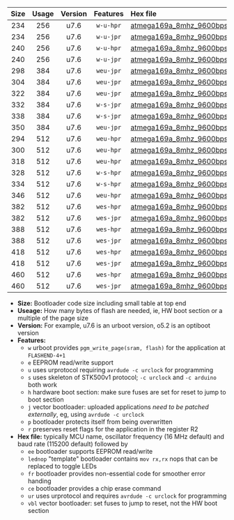 |Size|Usage|Version|Features|Hex file|
|:-:|:-:|:-:|:-:|:--|
|234|256|u7.6|`w-u-hpr`|[atmega169a_8mhz_9600bps_ur.hex](https://raw.githubusercontent.com/stefanrueger/urboot/main/bootloaders/atmega169a/fcpu_8mhz/9600_bps/atmega169a_8mhz_9600bps_ur.hex)|
|234|256|u7.6|`w-u-jpr`|[atmega169a_8mhz_9600bps_ur_vbl.hex](https://raw.githubusercontent.com/stefanrueger/urboot/main/bootloaders/atmega169a/fcpu_8mhz/9600_bps/atmega169a_8mhz_9600bps_ur_vbl.hex)|
|240|256|u7.6|`w-u-hpr`|[atmega169a_8mhz_9600bps_lednop_ur.hex](https://raw.githubusercontent.com/stefanrueger/urboot/main/bootloaders/atmega169a/fcpu_8mhz/9600_bps/atmega169a_8mhz_9600bps_lednop_ur.hex)|
|240|256|u7.6|`w-u-jpr`|[atmega169a_8mhz_9600bps_lednop_ur_vbl.hex](https://raw.githubusercontent.com/stefanrueger/urboot/main/bootloaders/atmega169a/fcpu_8mhz/9600_bps/atmega169a_8mhz_9600bps_lednop_ur_vbl.hex)|
|298|384|u7.6|`weu-jpr`|[atmega169a_8mhz_9600bps_ee_ur_vbl.hex](https://raw.githubusercontent.com/stefanrueger/urboot/main/bootloaders/atmega169a/fcpu_8mhz/9600_bps/atmega169a_8mhz_9600bps_ee_ur_vbl.hex)|
|304|384|u7.6|`weu-jpr`|[atmega169a_8mhz_9600bps_ee_lednop_ur_vbl.hex](https://raw.githubusercontent.com/stefanrueger/urboot/main/bootloaders/atmega169a/fcpu_8mhz/9600_bps/atmega169a_8mhz_9600bps_ee_lednop_ur_vbl.hex)|
|322|384|u7.6|`weu-jpr`|[atmega169a_8mhz_9600bps_ee_lednop_fr_ur_vbl.hex](https://raw.githubusercontent.com/stefanrueger/urboot/main/bootloaders/atmega169a/fcpu_8mhz/9600_bps/atmega169a_8mhz_9600bps_ee_lednop_fr_ur_vbl.hex)|
|332|384|u7.6|`w-s-jpr`|[atmega169a_8mhz_9600bps_vbl.hex](https://raw.githubusercontent.com/stefanrueger/urboot/main/bootloaders/atmega169a/fcpu_8mhz/9600_bps/atmega169a_8mhz_9600bps_vbl.hex)|
|338|384|u7.6|`w-s-jpr`|[atmega169a_8mhz_9600bps_lednop_vbl.hex](https://raw.githubusercontent.com/stefanrueger/urboot/main/bootloaders/atmega169a/fcpu_8mhz/9600_bps/atmega169a_8mhz_9600bps_lednop_vbl.hex)|
|350|384|u7.6|`weu-jpr`|[atmega169a_8mhz_9600bps_ee_lednop_fr_ce_ur_vbl.hex](https://raw.githubusercontent.com/stefanrueger/urboot/main/bootloaders/atmega169a/fcpu_8mhz/9600_bps/atmega169a_8mhz_9600bps_ee_lednop_fr_ce_ur_vbl.hex)|
|294|512|u7.6|`weu-hpr`|[atmega169a_8mhz_9600bps_ee_ur.hex](https://raw.githubusercontent.com/stefanrueger/urboot/main/bootloaders/atmega169a/fcpu_8mhz/9600_bps/atmega169a_8mhz_9600bps_ee_ur.hex)|
|300|512|u7.6|`weu-hpr`|[atmega169a_8mhz_9600bps_ee_lednop_ur.hex](https://raw.githubusercontent.com/stefanrueger/urboot/main/bootloaders/atmega169a/fcpu_8mhz/9600_bps/atmega169a_8mhz_9600bps_ee_lednop_ur.hex)|
|318|512|u7.6|`weu-hpr`|[atmega169a_8mhz_9600bps_ee_lednop_fr_ur.hex](https://raw.githubusercontent.com/stefanrueger/urboot/main/bootloaders/atmega169a/fcpu_8mhz/9600_bps/atmega169a_8mhz_9600bps_ee_lednop_fr_ur.hex)|
|328|512|u7.6|`w-s-hpr`|[atmega169a_8mhz_9600bps.hex](https://raw.githubusercontent.com/stefanrueger/urboot/main/bootloaders/atmega169a/fcpu_8mhz/9600_bps/atmega169a_8mhz_9600bps.hex)|
|334|512|u7.6|`w-s-hpr`|[atmega169a_8mhz_9600bps_lednop.hex](https://raw.githubusercontent.com/stefanrueger/urboot/main/bootloaders/atmega169a/fcpu_8mhz/9600_bps/atmega169a_8mhz_9600bps_lednop.hex)|
|346|512|u7.6|`weu-hpr`|[atmega169a_8mhz_9600bps_ee_lednop_fr_ce_ur.hex](https://raw.githubusercontent.com/stefanrueger/urboot/main/bootloaders/atmega169a/fcpu_8mhz/9600_bps/atmega169a_8mhz_9600bps_ee_lednop_fr_ce_ur.hex)|
|382|512|u7.6|`wes-hpr`|[atmega169a_8mhz_9600bps_ee.hex](https://raw.githubusercontent.com/stefanrueger/urboot/main/bootloaders/atmega169a/fcpu_8mhz/9600_bps/atmega169a_8mhz_9600bps_ee.hex)|
|382|512|u7.6|`wes-jpr`|[atmega169a_8mhz_9600bps_ee_vbl.hex](https://raw.githubusercontent.com/stefanrueger/urboot/main/bootloaders/atmega169a/fcpu_8mhz/9600_bps/atmega169a_8mhz_9600bps_ee_vbl.hex)|
|388|512|u7.6|`wes-hpr`|[atmega169a_8mhz_9600bps_ee_lednop.hex](https://raw.githubusercontent.com/stefanrueger/urboot/main/bootloaders/atmega169a/fcpu_8mhz/9600_bps/atmega169a_8mhz_9600bps_ee_lednop.hex)|
|388|512|u7.6|`wes-jpr`|[atmega169a_8mhz_9600bps_ee_lednop_vbl.hex](https://raw.githubusercontent.com/stefanrueger/urboot/main/bootloaders/atmega169a/fcpu_8mhz/9600_bps/atmega169a_8mhz_9600bps_ee_lednop_vbl.hex)|
|418|512|u7.6|`wes-hpr`|[atmega169a_8mhz_9600bps_ee_lednop_fr.hex](https://raw.githubusercontent.com/stefanrueger/urboot/main/bootloaders/atmega169a/fcpu_8mhz/9600_bps/atmega169a_8mhz_9600bps_ee_lednop_fr.hex)|
|418|512|u7.6|`wes-jpr`|[atmega169a_8mhz_9600bps_ee_lednop_fr_vbl.hex](https://raw.githubusercontent.com/stefanrueger/urboot/main/bootloaders/atmega169a/fcpu_8mhz/9600_bps/atmega169a_8mhz_9600bps_ee_lednop_fr_vbl.hex)|
|460|512|u7.6|`wes-hpr`|[atmega169a_8mhz_9600bps_ee_lednop_fr_ce.hex](https://raw.githubusercontent.com/stefanrueger/urboot/main/bootloaders/atmega169a/fcpu_8mhz/9600_bps/atmega169a_8mhz_9600bps_ee_lednop_fr_ce.hex)|
|460|512|u7.6|`wes-jpr`|[atmega169a_8mhz_9600bps_ee_lednop_fr_ce_vbl.hex](https://raw.githubusercontent.com/stefanrueger/urboot/main/bootloaders/atmega169a/fcpu_8mhz/9600_bps/atmega169a_8mhz_9600bps_ee_lednop_fr_ce_vbl.hex)|

- **Size:** Bootloader code size including small table at top end
- **Useage:** How many bytes of flash are needed, ie, HW boot section or a multiple of the page size
- **Version:** For example, u7.6 is an urboot version, o5.2 is an optiboot version
- **Features:**
  + `w` urboot provides `pgm_write_page(sram, flash)` for the application at `FLASHEND-4+1`
  + `e` EEPROM read/write support
  + `u` uses urprotocol requiring `avrdude -c urclock` for programming
  + `s` uses skeleton of STK500v1 protocol; `-c urclock` and `-c arduino` both work
  + `h` hardware boot section: make sure fuses are set for reset to jump to boot section
  + `j` vector bootloader: uploaded applications *need to be patched externally*, eg, using `avrdude -c urclock`
  + `p` bootloader protects itself from being overwritten
  + `r` preserves reset flags for the application in the register R2
- **Hex file:** typically MCU name, oscillator frequency (16 MHz default) and baud rate (115200 default) followed by
  + `ee` bootloader supports EEPROM read/write
  + `lednop` "template" bootloader contains `mov rx,rx` nops that can be replaced to toggle LEDs
  + `fr` bootloader provides non-essential code for smoother error handing
  + `ce` bootloader provides a chip erase command
  + `ur` uses urprotocol and requires `avrdude -c urclock` for programming
  + `vbl` vector bootloader: set fuses to jump to reset, not the HW boot section
